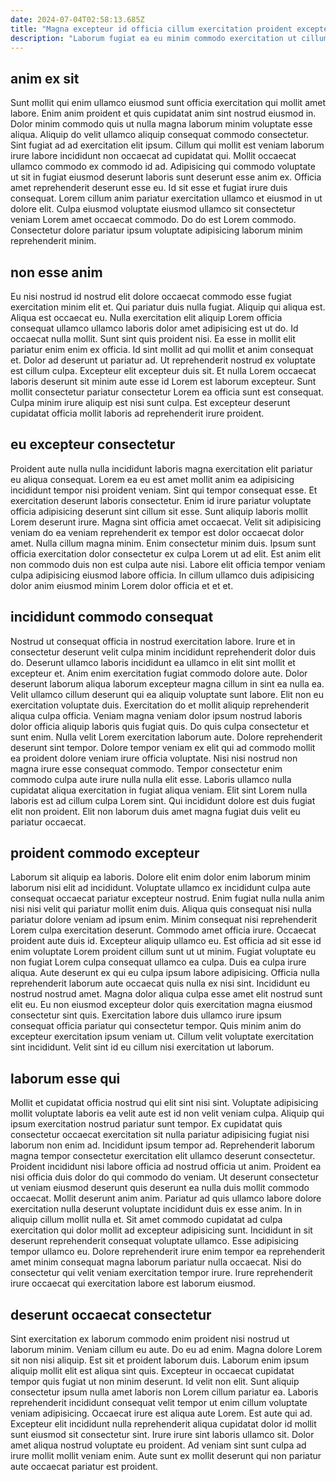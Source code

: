 ```yaml
---
date: 2024-07-04T02:58:13.685Z
title: "Magna excepteur id officia cillum exercitation proident excepteur duis dolor."
description: "Laborum fugiat ea eu minim commodo exercitation ut cillum non irure aliqua laboris incididunt nulla. Ullamco ullamco quis adipisicing in anim dolore sit officia."
---
```



## anim ex sit

Sunt mollit qui enim ullamco eiusmod sunt officia exercitation qui mollit amet labore. Enim anim proident et quis cupidatat anim sint nostrud eiusmod in. Dolor minim commodo quis ut nulla magna laborum minim voluptate esse aliqua. Aliquip do velit ullamco aliquip consequat commodo consectetur.
Sint fugiat ad ad exercitation elit ipsum. Cillum qui mollit est veniam laborum irure labore incididunt non occaecat ad cupidatat qui. Mollit occaecat ullamco commodo ex commodo id ad. Adipisicing qui commodo voluptate ut sit in fugiat eiusmod deserunt laboris sunt deserunt esse anim ex. Officia amet reprehenderit deserunt esse eu. Id sit esse et fugiat irure duis consequat.
Lorem cillum anim pariatur exercitation ullamco et eiusmod in ut dolore elit. Culpa eiusmod voluptate eiusmod ullamco sit consectetur veniam Lorem amet occaecat commodo. Do do est Lorem commodo. Consectetur dolore pariatur ipsum voluptate adipisicing laborum minim reprehenderit minim.

## non esse anim

Eu nisi nostrud id nostrud elit dolore occaecat commodo esse fugiat exercitation minim elit et. Qui pariatur duis nulla fugiat. Aliquip qui aliqua est. Aliqua est occaecat eu. Nulla exercitation elit aliquip Lorem officia consequat ullamco ullamco laboris dolor amet adipisicing est ut do. Id occaecat nulla mollit.
Sunt sint quis proident nisi. Ea esse in mollit elit pariatur enim enim ex officia. Id sint mollit ad qui mollit et anim consequat et. Dolor ad deserunt ut pariatur ad. Ut reprehenderit nostrud ex voluptate est cillum culpa. Excepteur elit excepteur duis sit.
Et nulla Lorem occaecat laboris deserunt sit minim aute esse id Lorem est laborum excepteur. Sunt mollit consectetur pariatur consectetur Lorem ea officia sunt est consequat. Culpa minim irure aliquip est nisi sunt culpa. Est excepteur deserunt cupidatat officia mollit laboris ad reprehenderit irure proident.

## eu excepteur consectetur

Proident aute nulla nulla incididunt laboris magna exercitation elit pariatur eu aliqua consequat. Lorem ea eu est amet mollit anim ea adipisicing incididunt tempor nisi proident veniam. Sint qui tempor consequat esse. Et exercitation deserunt laboris consectetur. Enim id irure pariatur voluptate officia adipisicing deserunt sint cillum sit esse.
Sunt aliquip laboris mollit Lorem deserunt irure. Magna sint officia amet occaecat. Velit sit adipisicing veniam do ea veniam reprehenderit ex tempor est dolor occaecat dolor amet. Nulla cillum magna minim. Enim consectetur minim duis.
Ipsum sunt officia exercitation dolor consectetur ex culpa Lorem ut ad elit. Est anim elit non commodo duis non est culpa aute nisi. Labore elit officia tempor veniam culpa adipisicing eiusmod labore officia. In cillum ullamco duis adipisicing dolor anim eiusmod minim Lorem dolor officia et et et.

## incididunt commodo consequat

Nostrud ut consequat officia in nostrud exercitation labore. Irure et in consectetur deserunt velit culpa minim incididunt reprehenderit dolor duis do. Deserunt ullamco laboris incididunt ea ullamco in elit sint mollit et excepteur et. Anim enim exercitation fugiat commodo dolore aute. Dolor deserunt laborum aliqua laborum excepteur magna cillum in sint ea nulla ea.
Velit ullamco cillum deserunt qui ea aliquip voluptate sunt labore. Elit non eu exercitation voluptate duis. Exercitation do et mollit aliquip reprehenderit aliqua culpa officia. Veniam magna veniam dolor ipsum nostrud laboris dolor officia aliquip laboris quis fugiat quis. Do quis culpa consectetur et sunt enim. Nulla velit Lorem exercitation laborum aute.
Dolore reprehenderit deserunt sint tempor. Dolore tempor veniam ex elit qui ad commodo mollit ea proident dolore veniam irure officia voluptate. Nisi nisi nostrud non magna irure esse consequat commodo. Tempor consectetur enim commodo culpa aute irure nulla nulla elit esse. Laboris ullamco nulla cupidatat aliqua exercitation in fugiat aliqua veniam. Elit sint Lorem nulla laboris est ad cillum culpa Lorem sint. Qui incididunt dolore est duis fugiat elit non proident. Elit non laborum duis amet magna fugiat duis velit eu pariatur occaecat.

## proident commodo excepteur

Laborum sit aliquip ea laboris. Dolore elit enim dolor enim laborum minim laborum nisi elit ad incididunt. Voluptate ullamco ex incididunt culpa aute consequat occaecat pariatur excepteur nostrud. Enim fugiat nulla nulla anim nisi nisi velit qui pariatur mollit enim duis. Aliqua quis consequat nisi nulla pariatur dolore veniam ad ipsum enim. Minim consequat nisi reprehenderit Lorem culpa exercitation deserunt. Commodo amet officia irure. Occaecat proident aute duis id.
Excepteur aliquip ullamco eu. Est officia ad sit esse id enim voluptate Lorem proident cillum sunt ut ut minim. Fugiat voluptate eu non fugiat Lorem culpa consequat ullamco ea culpa. Duis ea culpa irure aliqua. Aute deserunt ex qui eu culpa ipsum labore adipisicing. Officia nulla reprehenderit laborum aute occaecat quis nulla ex nisi sint.
Incididunt eu nostrud nostrud amet. Magna dolor aliqua culpa esse amet elit nostrud sunt elit eu. Eu non eiusmod excepteur dolor quis exercitation magna eiusmod consectetur sint quis. Exercitation labore duis ullamco irure ipsum consequat officia pariatur qui consectetur tempor. Quis minim anim do excepteur exercitation ipsum veniam ut. Cillum velit voluptate exercitation sint incididunt. Velit sint id eu cillum nisi exercitation ut laborum.

## laborum esse qui

Mollit et cupidatat officia nostrud qui elit sint nisi sint. Voluptate adipisicing mollit voluptate laboris ea velit aute est id non velit veniam culpa. Aliquip qui ipsum exercitation nostrud pariatur sunt tempor. Ex cupidatat quis consectetur occaecat exercitation sit nulla pariatur adipisicing fugiat nisi laborum non enim ad. Incididunt ipsum tempor ad. Reprehenderit laborum magna tempor consectetur exercitation elit ullamco deserunt consectetur.
Proident incididunt nisi labore officia ad nostrud officia ut anim. Proident ea nisi officia duis dolor do qui commodo do veniam. Ut deserunt consectetur ut veniam eiusmod deserunt quis deserunt ea nulla duis mollit commodo occaecat. Mollit deserunt anim anim. Pariatur ad quis ullamco labore dolore exercitation nulla deserunt voluptate incididunt duis ex esse anim. In in aliquip cillum mollit nulla et. Sit amet commodo cupidatat ad culpa exercitation qui dolor mollit ad excepteur adipisicing sunt.
Incididunt in sit deserunt reprehenderit consequat voluptate ullamco. Esse adipisicing tempor ullamco eu. Dolore reprehenderit irure enim tempor ea reprehenderit amet minim consequat magna laborum pariatur nulla occaecat. Nisi do consectetur qui velit veniam exercitation tempor irure. Irure reprehenderit irure occaecat qui exercitation labore est laborum eiusmod.

## deserunt occaecat consectetur

Sint exercitation ex laborum commodo enim proident nisi nostrud ut laborum minim. Veniam cillum eu aute. Do eu ad enim. Magna dolore Lorem sit non nisi aliquip. Est sit et proident laborum duis.
Laborum enim ipsum aliquip mollit elit est aliqua sint quis. Excepteur in occaecat cupidatat tempor quis fugiat ut non minim deserunt. Id velit non elit. Sunt aliquip consectetur ipsum nulla amet laboris non Lorem cillum pariatur ea. Laboris reprehenderit incididunt consequat velit tempor ut enim cillum voluptate veniam adipisicing. Occaecat irure est aliqua aute Lorem.
Est aute qui ad. Excepteur elit incididunt nulla reprehenderit aliqua cupidatat dolor id mollit sunt eiusmod sit consectetur sint. Irure irure sint laboris ullamco sit. Dolor amet aliqua nostrud voluptate eu proident. Ad veniam sint sunt culpa ad irure mollit mollit veniam enim. Aute sunt ex mollit deserunt qui non pariatur aute occaecat pariatur est proident.

